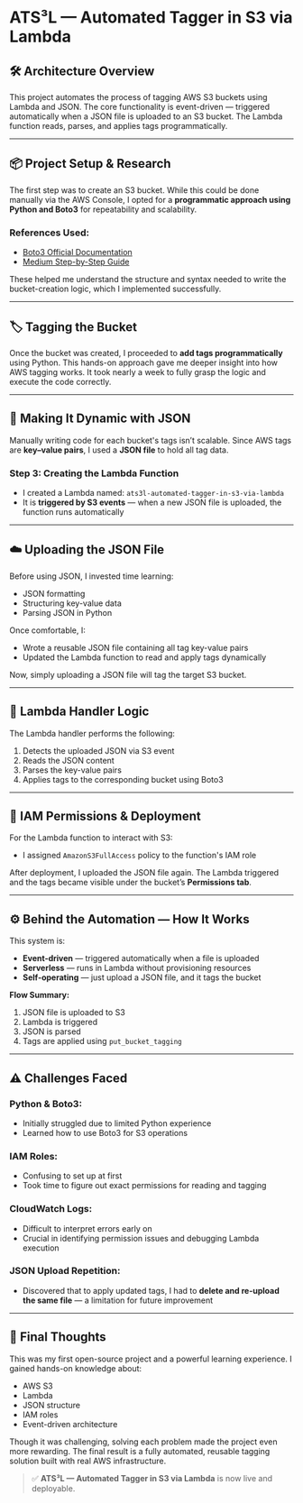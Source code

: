 # ATS³L — Automated Tagger in S3 via Lambda

## 🛠️ Architecture Overview
This project automates the process of tagging AWS S3 buckets using Lambda and JSON. The core functionality is event-driven — triggered automatically when a JSON file is uploaded to an S3 bucket. The Lambda function reads, parses, and applies tags programmatically.

---

## 📦 Project Setup & Research

The first step was to create an S3 bucket. While this could be done manually via the AWS Console, I opted for a **programmatic approach using Python and Boto3** for repeatability and scalability.

### References Used:
- [Boto3 Official Documentation](https://boto3.amazonaws.com/v1/documentation/api/latest/reference/services/s3.html)
- [Medium Step-by-Step Guide](https://medium.com/@techjunction.info/step-by-step-guide-how-to-create-an-s3-bucket-in-aws-84cfb158f405)

These helped me understand the structure and syntax needed to write the bucket-creation logic, which I implemented successfully.

---

## 🏷️ Tagging the Bucket

Once the bucket was created, I proceeded to **add tags programmatically** using Python. This hands-on approach gave me deeper insight into how AWS tagging works. It took nearly a week to fully grasp the logic and execute the code correctly.

---

## 📄 Making It Dynamic with JSON

Manually writing code for each bucket's tags isn’t scalable. Since AWS tags are **key–value pairs**, I used a **JSON file** to hold all tag data.

### Step 3: Creating the Lambda Function
- I created a Lambda named: `ats3l-automated-tagger-in-s3-via-lambda`
- It is **triggered by S3 events** — when a new JSON file is uploaded, the function runs automatically

---

## ☁️ Uploading the JSON File

Before using JSON, I invested time learning:
- JSON formatting
- Structuring key-value data
- Parsing JSON in Python

Once comfortable, I:
- Wrote a reusable JSON file containing all tag key-value pairs
- Updated the Lambda function to read and apply tags dynamically

Now, simply uploading a JSON file will tag the target S3 bucket.

---

## 🧠 Lambda Handler Logic

The Lambda handler performs the following:
1. Detects the uploaded JSON via S3 event
2. Reads the JSON content
3. Parses the key-value pairs
4. Applies tags to the corresponding bucket using Boto3

---

## 🔐 IAM Permissions & Deployment

For the Lambda function to interact with S3:
- I assigned `AmazonS3FullAccess` policy to the function's IAM role

After deployment, I uploaded the JSON file again. The Lambda triggered and the tags became visible under the bucket’s **Permissions tab**.

---

## ⚙️ Behind the Automation — How It Works

This system is:
- **Event-driven** — triggered automatically when a file is uploaded
- **Serverless** — runs in Lambda without provisioning resources
- **Self-operating** — just upload a JSON file, and it tags the bucket

**Flow Summary:**
1. JSON file is uploaded to S3
2. Lambda is triggered
3. JSON is parsed
4. Tags are applied using `put_bucket_tagging`

---

## ⚠️ Challenges Faced

### Python & Boto3:
- Initially struggled due to limited Python experience
- Learned how to use Boto3 for S3 operations

### IAM Roles:
- Confusing to set up at first
- Took time to figure out exact permissions for reading and tagging

### CloudWatch Logs:
- Difficult to interpret errors early on
- Crucial in identifying permission issues and debugging Lambda execution

### JSON Upload Repetition:
- Discovered that to apply updated tags, I had to **delete and re-upload the same file** — a limitation for future improvement

---

## 🎯 Final Thoughts

This was my first open-source project and a powerful learning experience. I gained hands-on knowledge about:
- AWS S3
- Lambda
- JSON structure
- IAM roles
- Event-driven architecture

Though it was challenging, solving each problem made the project even more rewarding. The final result is a fully automated, reusable tagging solution built with real AWS infrastructure.

> ✅ **ATS³L — Automated Tagger in S3 via Lambda** is now live and deployable.
